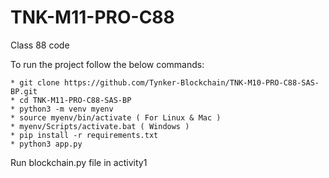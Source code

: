# TNK-M11-PRO-C88

Class 88 code

To run the project follow the below commands:

```
* git clone https://github.com/Tynker-Blockchain/TNK-M10-PRO-C88-SAS-BP.git
* cd TNK-M11-PRO-C88-SAS-BP
* python3 -m venv myenv
* source myenv/bin/activate ( For Linux & Mac )
* myenv/Scripts/activate.bat ( Windows )
* pip install -r requirements.txt
* python3 app.py
```

Run blockchain.py file in activity1